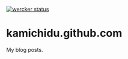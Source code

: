 [![wercker status](https://app.wercker.com/status/aeaa0d099d0ddba0ddb7e4061b677842/s/ "wercker status")](https://app.wercker.com/project/byKey/aeaa0d099d0ddba0ddb7e4061b677842)

kamichidu.github.com
========================================================================================================================
My blog posts.
